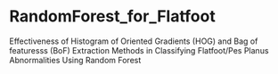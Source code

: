 # RandomForest_for_Flatfoot
Effectiveness of Histogram of Oriented Gradients (HOG) and Bag of featuresss (BoF) Extraction Methods in Classifying Flatfoot/Pes Planus Abnormalities Using Random Forest

